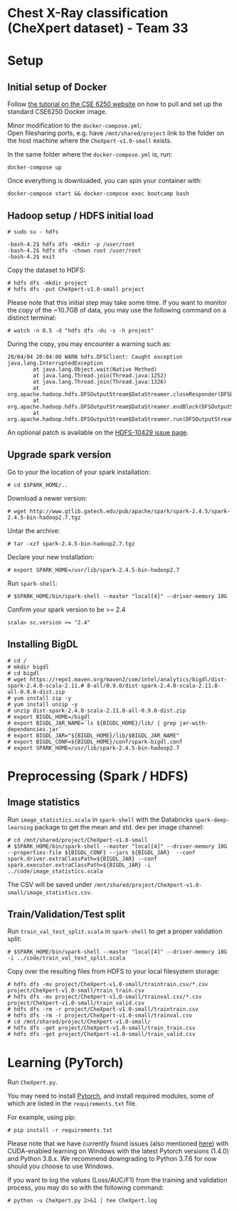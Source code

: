 # Chest X-Ray classification (CheXpert dataset) - Team 33


# Setup
## Initial setup of Docker

Follow [the tutorial on the CSE 6250 website](http://www.sunlab.org/teaching/cse6250/spring2020/env/env-docker-compose.html#run-exec-and-ssh-how-to-access-the-environment) on how to pull and set up the standard CSE6250 Docker image.

Minor modification to the `docker-compose.yml`:  
Open filesharing ports, e.g. have `/mnt/shared/project` link to the folder on the host machine where the `CheXpert-v1.0-small` exists.

In the same folder where the `docker-compose.yml` is, run:

```
docker-compose up
```

Once everything is downloaded, you can spin your container with:
```
docker-compose start && docker-compose exec bootcamp bash
```

## Hadoop setup / HDFS initial load
```
# sudo su - hdfs
```
```
-bash-4.2$ hdfs dfs -mkdir -p /user/root
-bash-4.2$ hdfs dfs -chown root /user/root
-bash-4.2$ exit
```

Copy the dataset to HDFS:
```
# hdfs dfs -mkdir project
# hdfs dfs -put CheXpert-v1.0-small project
```

Please note that this initial step may take some time. If you want to monitor the copy of the ~10.7GB of data, you may use the following command on a distinct terminal:
```
# watch -n 0.5 -d "hdfs dfs -du -s -h project"
```

During the copy, you may encounter a warning such as:
```
20/04/04 20:04:00 WARN hdfs.DFSClient: Caught exception
java.lang.InterruptedException
        at java.lang.Object.wait(Native Method)
        at java.lang.Thread.join(Thread.java:1252)
        at java.lang.Thread.join(Thread.java:1326)
        at org.apache.hadoop.hdfs.DFSOutputStream$DataStreamer.closeResponder(DFSOutputStream.java:609)
        at org.apache.hadoop.hdfs.DFSOutputStream$DataStreamer.endBlock(DFSOutputStream.java:370)
        at org.apache.hadoop.hdfs.DFSOutputStream$DataStreamer.run(DFSOutputStream.java:546)
```

An optional patch is available on the [HDFS-10429 issue page](https://issues.apache.org/jira/browse/HDFS-10429).
## Upgrade spark version

Go to your the location of your spark installation:
```
# cd $SPARK_HOME/..
```

Download a newer version:
```
# wget http://www.gtlib.gatech.edu/pub/apache/spark/spark-2.4.5/spark-2.4.5-bin-hadoop2.7.tgz
```

Untar the archive:
```
# tar -xzf spark-2.4.5-bin-hadoop2.7.tgz
```

Declare your new installation:
```
# export SPARK_HOME=/usr/lib/spark-2.4.5-bin-hadoop2.7
```

Run `spark-shell`:
```
# $SPARK_HOME/bin/spark-shell --master "local[4]" --driver-memory 10G
```

Confirm your spark version to be >= 2.4
```
scala> sc.version >= "2.4"
```


## Installing BigDL

```
# cd /
# mkdir bigdl
# cd bigdl
# wget https://repo1.maven.org/maven2/com/intel/analytics/bigdl/dist-spark-2.4.0-scala-2.11.# 8-all/0.9.0/dist-spark-2.4.0-scala-2.11.8-all-0.9.0-dist.zip
# yum install zip -y
# yum install unzip -y
# unzip dist-spark-2.4.0-scala-2.11.8-all-0.9.0-dist.zip
# export BIGDL_HOME=/bigdl
# export BIGDL_JAR_NAME=`ls ${BIGDL_HOME}/lib/ | grep jar-with-dependencies.jar`
# export BIGDL_JAR="${BIGDL_HOME}/lib/$BIGDL_JAR_NAME"
# export BIGDL_CONF=${BIGDL_HOME}/conf/spark-bigdl.conf
# export SPARK_HOME=/usr/lib/spark-2.4.5-bin-hadoop2.7
```




# Preprocessing (Spark / HDFS)

## Image statistics

Run `image_statistics.scala` in `spark-shell` with the Databricks `spark-deep-learning` package to get the mean and std. dev per image channel:
```
# cd /mnt/shared/project/CheXpert-v1.0-small
# $SPARK_HOME/bin/spark-shell --master "local[4]" --driver-memory 10G --properties-file ${BIGDL_CONF} --jars ${BIGDL_JAR}  --conf spark.driver.extraClassPath=${BIGDL_JAR} --conf spark.executor.extraClassPath=${BIGDL_JAR} -i ../code/image_statistics.scala
```
The CSV will be saved under `/mnt/shared/project/CheXpert-v1.0-small/image_statistics.csv`.


## Train/Validation/Test split

Run `train_val_test_split.scala` in `spark-shell` to get a proper validation split:
```
# $SPARK_HOME/bin/spark-shell --master "local[4]" --driver-memory 10G -i ../code/train_val_test_split.scala
```

Copy over the resulting files from HDFS to your local filesystem storage:

```
# hdfs dfs -mv project/CheXpert-v1.0-small/traintrain.csv/*.csv project/CheXpert-v1.0-small/train_train.csv
# hdfs dfs -mv project/CheXpert-v1.0-small/trainval.csv/*.csv project/CheXpert-v1.0-small/train_valid.csv
# hdfs dfs -rm -r project/CheXpert-v1.0-small/traintrain.csv
# hdfs dfs -rm -r project/CheXpert-v1.0-small/trainval.csv
# cd /mnt/shared/project/CheXpert-v1.0-small/
# hdfs dfs -get project/CheXpert-v1.0-small/train_train.csv
# hdfs dfs -get project/CheXpert-v1.0-small/train_valid.csv
```

# Learning (PyTorch)

Run `CheXpert.py`.

You may need to install [Pytorch](https://pytorch.org/get-started/locally/), and install required modules, some of which are listed in the `requirements.txt` file.  

For example, using pip:
```
# pip install -r requirements.txt
```

Please note that we have currently found issues (also mentioned [here](https://stackoverflow.com/questions/60478862/how-to-avoid-runtimeerror-error-in-loadlibrarya-for-torch-cat)) with CUDA-enabled learning on Windows with the latest Pytorch versions (1.4.0) and Python 3.8.x. We recommend downgrading to Python 3.7.6 for now should you choose to use Windows.  

If you want to log the values (Loss/AUC/F1) from the training and validation process, you may do so with the following command:

```
# python -u CheXpert.py 2>&1 | tee CheXpert.log
```
